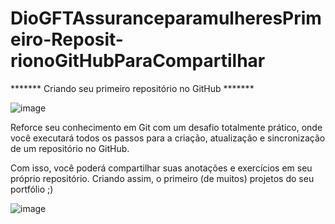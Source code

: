# DioGFTAssuranceparamulheresPrimeiro-Reposit-rionoGitHubParaCompartilhar

******* Criando seu primeiro repositório no GitHub *******





![image](https://user-images.githubusercontent.com/98029687/205132382-248ab00a-85a1-4458-9c33-e861cfb2db2b.png)


Reforce seu conhecimento em Git com um desafio totalmente
prático, onde você executará todos os passos para a criação,
atualização e sincronização de um repositório no GitHub.

Com isso, você poderá compartilhar suas anotações e exercícios em
seu próprio repositório. Criando assim, o primeiro (de muitos)
projetos do seu portfólio ;)

![image](https://user-images.githubusercontent.com/98029687/209953207-2d89244b-a840-4fd7-88f8-ea83149d7c1a.png)



